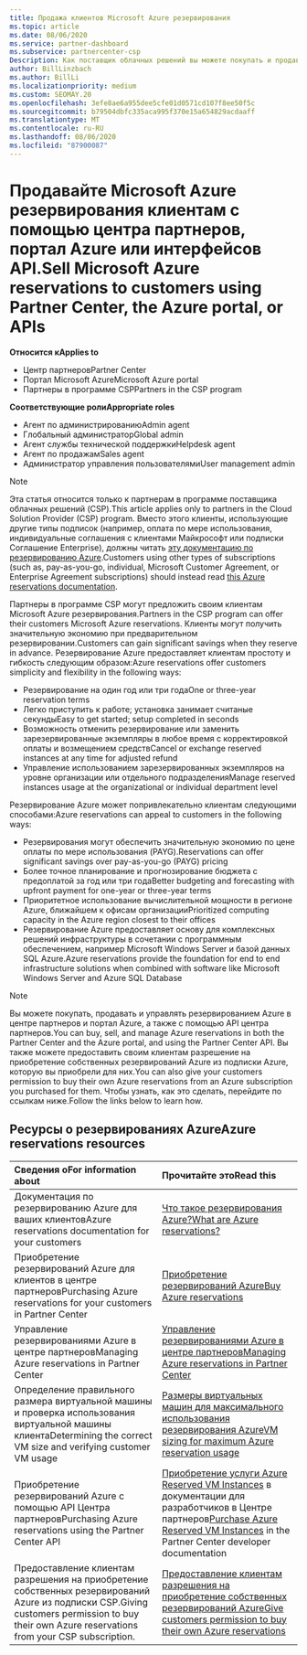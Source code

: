 ```yaml
---
title: Продажа клиентов Microsoft Azure резервирования
ms.topic: article
ms.date: 08/06/2020
ms.service: partner-dashboard
ms.subservice: partnercenter-csp
Description: Как поставщик облачных решений вы можете покупать и продавать резервирования Azure для клиентов, а также управлять ими. Используйте центр партнеров, портал Azure или API центра партнеров.
author: BillLinzbach
ms.author: BillLi
ms.localizationpriority: medium
ms.custom: SEOMAY.20
ms.openlocfilehash: 3efe8ae6a955dee5cfe01d0571cd107f8ee50f5c
ms.sourcegitcommit: b79504dbfc335aca995f370e15a654829acdaaff
ms.translationtype: MT
ms.contentlocale: ru-RU
ms.lasthandoff: 08/06/2020
ms.locfileid: "87900087"
---
```

# <a name="sell-microsoft-azure-reservations-to-customers-using-partner-center-the-azure-portal-or-apis"></a><span data-ttu-id="89516-104">Продавайте Microsoft Azure резервирования клиентам с помощью центра партнеров, портал Azure или интерфейсов API.</span><span class="sxs-lookup"><span data-stu-id="89516-104">Sell Microsoft Azure reservations to customers using Partner Center, the Azure portal, or APIs</span></span>

<span data-ttu-id="89516-105">**Относится к**</span><span class="sxs-lookup"><span data-stu-id="89516-105">**Applies to**</span></span>

- <span data-ttu-id="89516-106">Центр партнеров</span><span class="sxs-lookup"><span data-stu-id="89516-106">Partner Center</span></span>
- <span data-ttu-id="89516-107">Портал Microsoft Azure</span><span class="sxs-lookup"><span data-stu-id="89516-107">Microsoft Azure portal</span></span>
- <span data-ttu-id="89516-108">Партнеры в программе CSP</span><span class="sxs-lookup"><span data-stu-id="89516-108">Partners in the CSP program</span></span>

<span data-ttu-id="89516-109">**Соответствующие роли**</span><span class="sxs-lookup"><span data-stu-id="89516-109">**Appropriate roles**</span></span>

- <span data-ttu-id="89516-110">Агент по администрированию</span><span class="sxs-lookup"><span data-stu-id="89516-110">Admin agent</span></span>
- <span data-ttu-id="89516-111">Глобальный администратор</span><span class="sxs-lookup"><span data-stu-id="89516-111">Global admin</span></span>
- <span data-ttu-id="89516-112">Агент службы технической поддержки</span><span class="sxs-lookup"><span data-stu-id="89516-112">Helpdesk agent</span></span>
- <span data-ttu-id="89516-113">Агент по продажам</span><span class="sxs-lookup"><span data-stu-id="89516-113">Sales agent</span></span>
- <span data-ttu-id="89516-114">Администратор управления пользователями</span><span class="sxs-lookup"><span data-stu-id="89516-114">User management admin</span></span>

> [!NOTE]
> <span data-ttu-id="89516-115">Эта статья относится только к партнерам в программе поставщика облачных решений (CSP).</span><span class="sxs-lookup"><span data-stu-id="89516-115">This article applies only to partners in the Cloud Solution Provider (CSP) program.</span></span> <span data-ttu-id="89516-116">Вместо этого клиенты, использующие другие типы подписок (например, оплата по мере использования, индивидуальные соглашения с клиентами Майкрософт или подписки Соглашение Enterprise), должны читать [эту документацию по резервированию Azure](https://docs.microsoft.com/azure/cost-management-billing/reservations).</span><span class="sxs-lookup"><span data-stu-id="89516-116">Customers using other types of subscriptions (such as, pay-as-you-go, individual, Microsoft Customer Agreement, or Enterprise Agreement subscriptions) should instead read [this Azure reservations documentation](https://docs.microsoft.com/azure/cost-management-billing/reservations).</span></span>

<span data-ttu-id="89516-117">Партнеры в программе CSP могут предложить своим клиентам Microsoft Azure резервирования.</span><span class="sxs-lookup"><span data-stu-id="89516-117">Partners in the CSP program can offer their customers Microsoft Azure reservations.</span></span> <span data-ttu-id="89516-118">Клиенты могут получить значительную экономию при предварительном резервировании.</span><span class="sxs-lookup"><span data-stu-id="89516-118">Customers can gain significant savings when they reserve in advance.</span></span> <span data-ttu-id="89516-119">Резервирование Azure предоставляет клиентам простоту и гибкость следующим образом:</span><span class="sxs-lookup"><span data-stu-id="89516-119">Azure reservations offer customers simplicity and flexibility in the following ways:</span></span>

- <span data-ttu-id="89516-120">Резервирование на один год или три года</span><span class="sxs-lookup"><span data-stu-id="89516-120">One or three-year reservation terms</span></span>
- <span data-ttu-id="89516-121">Легко приступить к работе; установка занимает считаные секунды</span><span class="sxs-lookup"><span data-stu-id="89516-121">Easy to get started; setup completed in seconds</span></span>
- <span data-ttu-id="89516-122">Возможность отменить резервирование или заменить зарезервированные экземпляры в любое время с корректировкой оплаты и возмещением средств</span><span class="sxs-lookup"><span data-stu-id="89516-122">Cancel or exchange reserved instances at any time for adjusted refund</span></span>
- <span data-ttu-id="89516-123">Управление использованием зарезервированных экземпляров на уровне организации или отдельного подразделения</span><span class="sxs-lookup"><span data-stu-id="89516-123">Manage reserved instances usage at the organizational or individual department level</span></span>

<span data-ttu-id="89516-124">Резервирование Azure может попривлекательно клиентам следующими способами:</span><span class="sxs-lookup"><span data-stu-id="89516-124">Azure reservations can appeal to customers in the following ways:</span></span>

- <span data-ttu-id="89516-125">Резервирования могут обеспечить значительную экономию по цене оплаты по мере использования (PAYG).</span><span class="sxs-lookup"><span data-stu-id="89516-125">Reservations can offer significant savings over pay-as-you-go (PAYG) pricing</span></span>
- <span data-ttu-id="89516-126">Более точное планирование и прогнозирование бюджета с предоплатой за год или три года</span><span class="sxs-lookup"><span data-stu-id="89516-126">Better budgeting and forecasting with upfront payment for one-year or three-year terms</span></span>
- <span data-ttu-id="89516-127">Приоритетное использование вычислительной мощности в регионе Azure, ближайшем к офисам организации</span><span class="sxs-lookup"><span data-stu-id="89516-127">Prioritized computing capacity in the Azure region closest to their offices</span></span>
- <span data-ttu-id="89516-128">Резервирование Azure предоставляет основу для комплексных решений инфраструктуры в сочетании с программным обеспечением, например Microsoft Windows Server и базой данных SQL Azure.</span><span class="sxs-lookup"><span data-stu-id="89516-128">Azure reservations provide the foundation for end to end infrastructure solutions when combined with software like Microsoft Windows Server and Azure SQL Database</span></span>

>[!NOTE]
> <span data-ttu-id="89516-129">Вы можете покупать, продавать и управлять резервированием Azure в центре партнеров и портал Azure, а также с помощью API центра партнеров.</span><span class="sxs-lookup"><span data-stu-id="89516-129">You can buy, sell, and manage Azure reservations in both the Partner Center and the Azure portal, and using the Partner Center API.</span></span> <span data-ttu-id="89516-130">Вы также можете предоставить своим клиентам разрешение на приобретение собственных резервирований Azure из подписки Azure, которую вы приобрели для них.</span><span class="sxs-lookup"><span data-stu-id="89516-130">You can also give your customers permission to buy their own Azure reservations from an Azure subscription you purchased for them.</span></span> <span data-ttu-id="89516-131">Чтобы узнать, как это сделать, перейдите по ссылкам ниже.</span><span class="sxs-lookup"><span data-stu-id="89516-131">Follow the links below to learn how.</span></span>

## <a name="azure-reservations-resources"></a><span data-ttu-id="89516-132">Ресурсы о резервированиях Azure</span><span class="sxs-lookup"><span data-stu-id="89516-132">Azure reservations resources</span></span>

|<span data-ttu-id="89516-133">**Сведения о**</span><span class="sxs-lookup"><span data-stu-id="89516-133">**For information about**</span></span>   |<span data-ttu-id="89516-134">**Прочитайте это**</span><span class="sxs-lookup"><span data-stu-id="89516-134">**Read this**</span></span>    |
|:-----------------------------|:-----------------|
| <span data-ttu-id="89516-135">Документация по резервированию Azure для ваших клиентов</span><span class="sxs-lookup"><span data-stu-id="89516-135">Azure reservations documentation for your customers</span></span> | [<span data-ttu-id="89516-136">Что такое резервирования Azure?</span><span class="sxs-lookup"><span data-stu-id="89516-136">What are Azure reservations?</span></span>](https://docs.microsoft.com/azure/billing/billing-save-compute-costs-reservations)
|<span data-ttu-id="89516-137">Приобретение резервирований Azure для клиентов в центре партнеров</span><span class="sxs-lookup"><span data-stu-id="89516-137">Purchasing Azure reservations for your customers in Partner Center</span></span>   |[<span data-ttu-id="89516-138">Приобретение резервирований Azure</span><span class="sxs-lookup"><span data-stu-id="89516-138">Buy Azure reservations</span></span>](azure-reservations-buying.md)
|<span data-ttu-id="89516-139">Управление резервированиями Azure в центре партнеров</span><span class="sxs-lookup"><span data-stu-id="89516-139">Managing Azure reservations in Partner Center</span></span> | [<span data-ttu-id="89516-140">Управление резервированиями Azure в центре партнеров</span><span class="sxs-lookup"><span data-stu-id="89516-140">Managing Azure reservations in Partner Center</span></span>](azure-reservations-manage.md)
|<span data-ttu-id="89516-141">Определение правильного размера виртуальной машины и проверка использования виртуальной машины клиента</span><span class="sxs-lookup"><span data-stu-id="89516-141">Determining the correct VM size and verifying customer VM usage</span></span>   |[<span data-ttu-id="89516-142">Размеры виртуальных машин для максимального использования резервирования Azure</span><span class="sxs-lookup"><span data-stu-id="89516-142">VM sizing for maximum Azure reservation usage</span></span>](azure-usage.md)   |
|<span data-ttu-id="89516-143">Приобретение резервирований Azure с помощью API Центра партнеров</span><span class="sxs-lookup"><span data-stu-id="89516-143">Purchasing Azure reservations using the Partner Center API</span></span> | <span data-ttu-id="89516-144">[Приобретение услуги Azure Reserved VM Instances](https://docs.microsoft.com/partner-center/develop/purchase-azure-reservations) в документации для разработчиков в Центре партнеров</span><span class="sxs-lookup"><span data-stu-id="89516-144">[Purchase Azure Reserved VM Instances](https://docs.microsoft.com/partner-center/develop/purchase-azure-reservations) in the Partner Center developer documentation</span></span>   |
|<span data-ttu-id="89516-145">Предоставление клиентам разрешения на приобретение собственных резервирований Azure из подписки CSP.</span><span class="sxs-lookup"><span data-stu-id="89516-145">Giving customers permission to buy their own Azure reservations from your CSP subscription.</span></span> | [<span data-ttu-id="89516-146">Предоставление клиентам разрешения на приобретение собственных резервирований Azure</span><span class="sxs-lookup"><span data-stu-id="89516-146">Give customers permission to buy their own Azure reservations</span></span>](give-customers-permission.md)   |
